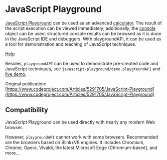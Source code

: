 # JavaScript Playground

[JavaScript Playground](https://SAKryukov.github.io/javascript-playground/JavaScript.Playground) can be used as an advanced [calculator](https://SAKryukov.github.io/javascript-playground/JavaScript.Playground). The result of the script execution can be viewed immediately; additionally, the [console](https://developer.mozilla.org/en-US/docs/Web/API/console) object can be used; structured console results can be browsed as it is done in the JavaScript IDE and debuggers. With playgroundAPI, it can be used as a tool for demonstration and teaching of JavaScript techniques.

[Help](https://SAKryukov.github.io/javascript-playground/JavaScript.Playground/help.html)

Besides, `playgroundAPI` can be used to demonstrate pre-created code and JavaScript techniques, see `javascript-playground/demo.playgroundAPI` and [live demo](https://SAKryukov.github.io/javascript-playground/demo.playgroundAPI/).

Original publication:<br/>
[https://www.codeproject.com/Articles/5291705/JavaScript-Playground](https://www.codeproject.com/Articles/5291705/JavaScript-Playground)

## Compatibility

JavaScript Playground can be used directly with nearly any modern Web browser.

However, `playgroundAPI` cannot work with some browsers. Recommended are the browsers based on Blink+V8 engines. It includes Chromium, Chrome, Opera, Vivaldi, the latest Microsoft Edge (Chromium-based), and more...
